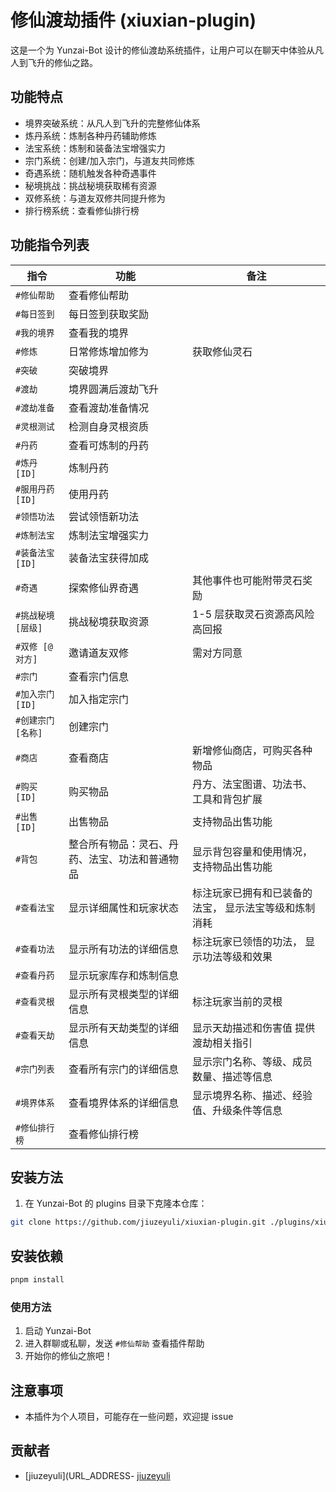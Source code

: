 # 修仙渡劫插件 (xiuxian-plugin)

这是一个为 Yunzai-Bot 设计的修仙渡劫系统插件，让用户可以在聊天中体验从凡人到飞升的修仙之路。

## 功能特点

- 境界突破系统：从凡人到飞升的完整修仙体系
- 炼丹系统：炼制各种丹药辅助修炼
- 法宝系统：炼制和装备法宝增强实力
- 宗门系统：创建/加入宗门，与道友共同修炼
- 奇遇系统：随机触发各种奇遇事件
- 秘境挑战：挑战秘境获取稀有资源
- 双修系统：与道友双修共同提升修为
- 排行榜系统：查看修仙排行榜

## 功能指令列表

| 指令               | 功能                                           | 备注                                                  |
| ------------------ | ---------------------------------------------- | ----------------------------------------------------- |
| `#修仙帮助`        | 查看修仙帮助                                   |                                                       |
| `#每日签到`        | 每日签到获取奖励                               |                                                       |
| `#我的境界`        | 查看我的境界                                   |                                                       |
| `#修炼`            | 日常修炼增加修为                               | 获取修仙灵石                                          |
| `#突破`            | 突破境界                                       |                                                       |
| `#渡劫`            | 境界圆满后渡劫飞升                             |                                                       |
| `#渡劫准备`        | 查看渡劫准备情况                               |                                                       |
| `#灵根测试`        | 检测自身灵根资质                               |                                                       |
| `#丹药`            | 查看可炼制的丹药                               |                                                       |
| `#炼丹 [ID]`       | 炼制丹药                                       |                                                       |
| `#服用丹药 [ID]`   | 使用丹药                                       |                                                       |
| `#领悟功法`        | 尝试领悟新功法                                 |                                                       |
| `#炼制法宝`        | 炼制法宝增强实力                               |                                                       |
| `#装备法宝 [ID]`   | 装备法宝获得加成                               |                                                       |
| `#奇遇`            | 探索修仙界奇遇                                 | 其他事件也可能附带灵石奖励                            |
| `#挑战秘境 [层级]` | 挑战秘境获取资源                               | 1-5 层获取灵石资源高风险高回报                        |
| `#双修 [@对方]`    | 邀请道友双修                                   | 需对方同意                                            |
| `#宗门`            | 查看宗门信息                                   |                                                       |
| `#加入宗门 [ID]`   | 加入指定宗门                                   |                                                       |
| `#创建宗门 [名称]` | 创建宗门                                       |                                                       |
| `#商店`            | 查看商店                                       | 新增修仙商店，可购买各种物品                          |
| `#购买 [ID]`       | 购买物品                                       | 丹方、法宝图谱、功法书、工具和背包扩展                |
| `#出售 [ID]`       | 出售物品                                       | 支持物品出售功能                                      |
| `#背包`            | 整合所有物品：灵石、丹药、法宝、功法和普通物品 | 显示背包容量和使用情况， 支持物品出售功能             |
| `#查看法宝`        | 显示详细属性和玩家状态                         | 标注玩家已拥有和已装备的法宝， 显示法宝等级和炼制消耗 |
| `#查看功法`        | 显示所有功法的详细信息                         | 标注玩家已领悟的功法， 显示功法等级和效果             |
| `#查看丹药`        | 显示玩家库存和炼制信息                         |                                                       |
| `#查看灵根`        | 显示所有灵根类型的详细信息                     | 标注玩家当前的灵根                                    |
| `#查看天劫`        | 显示所有天劫类型的详细信息                     | 显示天劫描述和伤害值 提供渡劫相关指引                 |
| `#宗门列表`        | 查看所有宗门的详细信息                         | 显示宗门名称、等级、成员数量、描述等信息              |
| `#境界体系`        | 查看境界体系的详细信息                         | 显示境界名称、描述、经验值、升级条件等信息            |
| `#修仙排行榜`      | 查看修仙排行榜                                 |                                                       |

## 安装方法

1. 在 Yunzai-Bot 的 plugins 目录下克隆本仓库：

```bash
git clone https://github.com/jiuzeyuli/xiuxian-plugin.git ./plugins/xiuxian-plugin/
```

## 安装依赖

```bash
pnpm install
```

### 使用方法

1. 启动 Yunzai-Bot
2. 进入群聊或私聊，发送 `#修仙帮助` 查看插件帮助
3. 开始你的修仙之旅吧！

## 注意事项

- 本插件为个人项目，可能存在一些问题，欢迎提 issue

## 贡献者

- [jiuzeyuli](URL_ADDRESS- [jiuzeyuli](https://github.com/jiuzeyuli)

